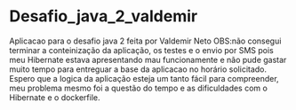 # Desafio_java_2_valdemir
Aplicacao para o desafio java 2 feita por Valdemir Neto
OBS:não consegui terminar a conteinização da aplicação, os testes e o envio por SMS pois meu Hibernate estava apresentando mau funcionamente e não pude gastar muito tempo para entreguar a base da aplicacao no horário solicitado.
Espero que a logica da aplicação esteja um tanto fácil para compreender, meu problema mesmo foi a questão do tempo e as dificuldades com o Hibernate e o dockerfile.
